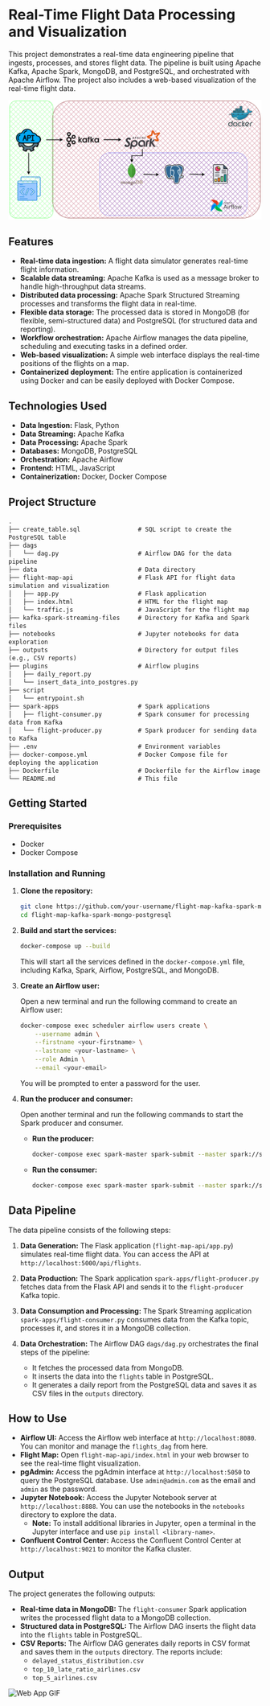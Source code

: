 # Real-Time Flight Data Processing and Visualization

This project demonstrates a real-time data engineering pipeline that ingests, processes, and stores flight data. The pipeline is built using Apache Kafka, Apache Spark, MongoDB, and PostgreSQL, and orchestrated with Apache Airflow. The project also includes a web-based visualization of the real-time flight data.

![Data Pipeline Diagram](diagram.png)

## Features

*   **Real-time data ingestion:** A flight data simulator generates real-time flight information.
*   **Scalable data streaming:** Apache Kafka is used as a message broker to handle high-throughput data streams.
*   **Distributed data processing:** Apache Spark Structured Streaming processes and transforms the flight data in real-time.
*   **Flexible data storage:** The processed data is stored in MongoDB (for flexible, semi-structured data) and PostgreSQL (for structured data and reporting).
*   **Workflow orchestration:** Apache Airflow manages the data pipeline, scheduling and executing tasks in a defined order.
*   **Web-based visualization:** A simple web interface displays the real-time positions of the flights on a map.
*   **Containerized deployment:** The entire application is containerized using Docker and can be easily deployed with Docker Compose.

## Technologies Used

*   **Data Ingestion:** Flask, Python
*   **Data Streaming:** Apache Kafka
*   **Data Processing:** Apache Spark
*   **Databases:** MongoDB, PostgreSQL
*   **Orchestration:** Apache Airflow
*   **Frontend:** HTML, JavaScript
*   **Containerization:** Docker, Docker Compose

## Project Structure

```
.
├── create_table.sql                # SQL script to create the PostgreSQL table
├── dags
│   └── dag.py                      # Airflow DAG for the data pipeline
├── data                            # Data directory
├── flight-map-api                  # Flask API for flight data simulation and visualization
│   ├── app.py                      # Flask application
│   ├── index.html                  # HTML for the flight map
│   └── traffic.js                  # JavaScript for the flight map
├── kafka-spark-streaming-files     # Directory for Kafka and Spark files
├── notebooks                       # Jupyter notebooks for data exploration
├── outputs                         # Directory for output files (e.g., CSV reports)
├── plugins                         # Airflow plugins
│   ├── daily_report.py
│   └── insert_data_into_postgres.py
├── script
│   └── entrypoint.sh
├── spark-apps                      # Spark applications
│   ├── flight-consumer.py          # Spark consumer for processing data from Kafka
│   └── flight-producer.py          # Spark producer for sending data to Kafka
├── .env                            # Environment variables
├── docker-compose.yml              # Docker Compose file for deploying the application
├── Dockerfile                      # Dockerfile for the Airflow image
└── README.md                       # This file
```

## Getting Started

### Prerequisites

*   Docker
*   Docker Compose

### Installation and Running

1.  **Clone the repository:**

    ```bash
    git clone https://github.com/your-username/flight-map-kafka-spark-mongo-postgresql.git
    cd flight-map-kafka-spark-mongo-postgresql
    ```

2.  **Build and start the services:**

    ```bash
    docker-compose up --build
    ```

    This will start all the services defined in the `docker-compose.yml` file, including Kafka, Spark, Airflow, PostgreSQL, and MongoDB.

3.  **Create an Airflow user:**

    Open a new terminal and run the following command to create an Airflow user:

    ```bash
    docker-compose exec scheduler airflow users create \
        --username admin \
        --firstname <your-firstname> \
        --lastname <your-lastname> \
        --role Admin \
        --email <your-email>
    ```
    You will be prompted to enter a password for the user.

4.  **Run the producer and consumer:**

    Open another terminal and run the following commands to start the Spark producer and consumer.

    *   **Run the producer:**
        ```bash
        docker-compose exec spark-master spark-submit --master spark://spark-master:7077 --packages org.apache.spark:spark-sql-kafka-0-10_2.12:3.1.1 /spark/apps/flight-producer.py
        ```

    *   **Run the consumer:**
        ```bash
        docker-compose exec spark-master spark-submit --master spark://spark-master:7077 --packages org.apache.spark:spark-sql-kafka-0-10_2.12:3.1.1,org.mongodb.spark:mongo-spark-connector_2.12:3.0.1 /spark/apps/flight-consumer.py
        ```

## Data Pipeline

The data pipeline consists of the following steps:

1.  **Data Generation:** The Flask application (`flight-map-api/app.py`) simulates real-time flight data. You can access the API at `http://localhost:5000/api/flights`.

2.  **Data Production:** The Spark application `spark-apps/flight-producer.py` fetches data from the Flask API and sends it to the `flight-producer` Kafka topic.

3.  **Data Consumption and Processing:** The Spark Streaming application `spark-apps/flight-consumer.py` consumes data from the Kafka topic, processes it, and stores it in a MongoDB collection.

4.  **Data Orchestration:** The Airflow DAG `dags/dag.py` orchestrates the final steps of the pipeline:
    *   It fetches the processed data from MongoDB.
    *   It inserts the data into the `flights` table in PostgreSQL.
    *   It generates a daily report from the PostgreSQL data and saves it as CSV files in the `outputs` directory.

## How to Use

*   **Airflow UI:** Access the Airflow web interface at `http://localhost:8080`. You can monitor and manage the `flights_dag` from here.
*   **Flight Map:** Open `flight-map-api/index.html` in your web browser to see the real-time flight visualization.
*   **pgAdmin:** Access the pgAdmin interface at `http://localhost:5050` to query the PostgreSQL database. Use `admin@admin.com` as the email and `admin` as the password.
*   **Jupyter Notebook:** Access the Jupyter Notebook server at `http://localhost:8888`. You can use the notebooks in the `notebooks` directory to explore the data.
    *   **Note:** To install additional libraries in Jupyter, open a terminal in the Jupyter interface and use `pip install <library-name>`.
*   **Confluent Control Center:** Access the Confluent Control Center at `http://localhost:9021` to monitor the Kafka cluster.

## Output

The project generates the following outputs:

*   **Real-time data in MongoDB:** The `flight-consumer` Spark application writes the processed flight data to a MongoDB collection.
*   **Structured data in PostgreSQL:** The Airflow DAG inserts the flight data into the `flights` table in PostgreSQL.
*   **CSV Reports:** The Airflow DAG generates daily reports in CSV format and saves them in the `outputs` directory. The reports include:
    *   `delayed_status_distribution.csv`
    *   `top_10_late_ratio_airlines.csv`
    *   `top_5_airlines.csv`

![Web App GIF](web%20app.gif)